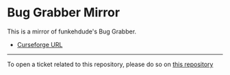 # Bug Grabber Mirror

This is a mirror of funkehdude's Bug Grabber.

- [Curseforge URL](https://www.curseforge.com/wow/addons/bug-grabber)

----

To open a ticket related to this repository, please do so on [this repository](https://github.com/curseforge-mirror/.github)
